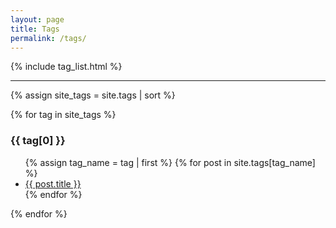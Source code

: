 ```yaml
---
layout: page
title: Tags
permalink: /tags/
---
```


{% include tag_list.html %}

<hr>

<div>

{% assign site_tags = site.tags | sort %}

{% for tag in site_tags %}
   <h3 id="{{ tag[0] | slugify }}">{{ tag[0] }}</h3>
   <ul>
   {% assign tag_name = tag | first %}
   {% for post in site.tags[tag_name] %}
        <li>
            <a href="{{ post.url | prepend: site.baseurl }}.html">{{ post.title }}</a>
        </li>
   {% endfor %}
    </ul>
{% endfor %}

</div>
